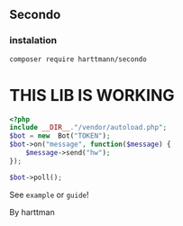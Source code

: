## Secondo

### instalation
```bash
composer require harttmann/secondo
```

# THIS LIB IS WORKING

```php
<?php
include __DIR__."/vendor/autoload.php";
$bot = new  Bot("TOKEN");
$bot->on("message", function($message) {
    $message->send("hw");
});

$bot->poll();
```

See `example` or `guide`!

By harttman

